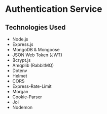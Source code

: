 # Authentication Service

## Technologies Used

- Node.js
- Express.js
- MongoDB & Mongoose
- JSON Web Token (JWT)
- Bcrypt.js
- Amqplib (RabbitMQ)
- Dotenv
- Helmet
- CORS
- Express-Rate-Limit
- Morgan
- Cookie-Parser
- Joi
- Nodemon
